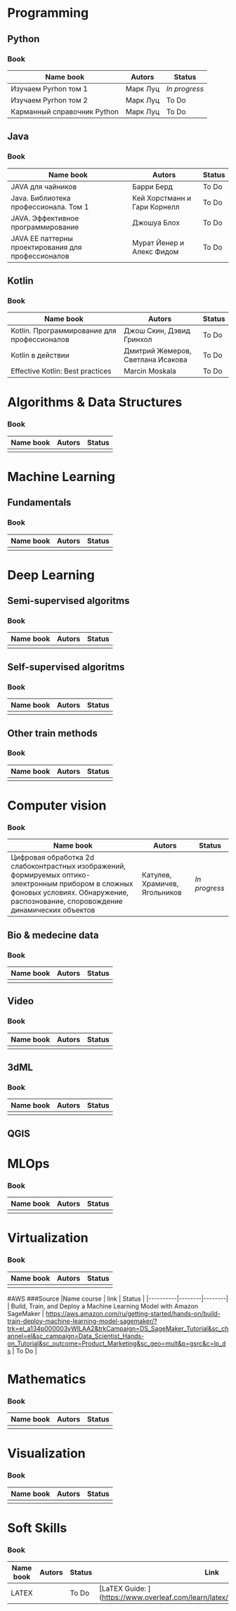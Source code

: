 # Programming
## Python
### Book
|Name book | Autors | Status |
|----------|--------|--------|
|Изучаем Pyrhon том 1 | Марк Луц | *In progress*|
|Изучаем Pyrhon том 2 | Марк Луц | To Do |
|Карманный справочник Python | Марк Луц | To Do |
## Java
### Book
|Name book | Autors | Status |
|----------|--------|--------|
| JAVA для чайников | Барри Берд  | To Do |
| Java. Библиотека профессионала. Том 1 | Кей Хорстманн и Гари Корнелл  | To Do |
| JAVA. Эффективное программирование | Джошуа Блох  | To Do |
| JAVA EE паттерны проектирования для профессионалов | Мурат Йенер и Алекс Фидом | To Do |
## Kotlin
### Book
|Name book | Autors | Status |
|----------|--------|--------|
| Kotlin. Программирование для профессионалов | Джош Скин, Дэвид Гринхол | To Do |
| Kotlin в действии | Дмитрий Жемеров, Светлана Исакова | To Do |
| Effective Kotlin: Best practices | Marcin Moskala  | To Do |
# Algorithms & Data Structures
### Book
|Name book | Autors | Status |
|----------|--------|--------|
| |  | |
# Machine Learning
## Fundamentals
### Book
|Name book | Autors | Status |
|----------|--------|--------|
| |  | |
# Deep Learning
## Semi-supervised algoritms
### Book
|Name book | Autors | Status |
|----------|--------|--------|
| |  | |
## Self-supervised algoritms
### Book
|Name book | Autors | Status |
|----------|--------|--------|
| |  | |
## Other train methods
### Book
|Name book | Autors | Status |
|----------|--------|--------|
| |  | |
# Computer vision
### Book
|Name book | Autors | Status |
|----------|--------|--------|
| Цифровая обработка 2d слабоконтрастных изображений, формируемых оптико-электронным прибором в сложных фоновых условиях. Обнаружение, распознование, споровождение динамических объектов | Катулев, Храмичев, Ягольников | *In progress* |
## Bio & medecine data
### Book
|Name book | Autors | Status |
|----------|--------|--------|
| |  | |
## Video
### Book
|Name book | Autors | Status |
|----------|--------|--------|
| |  | |
## 3dML
### Book
|Name book | Autors | Status |
|----------|--------|--------|
| |  | |
## QGIS
# MLOps
### Book
|Name book | Autors | Status |
|----------|--------|--------|
| |  | |
# Virtualization
### Book
|Name book | Autors | Status |
|----------|--------|--------|
| |  | |
#AWS
###Source
|Name course | link | Status |
|----------|--------|--------|
| Build, Train, and Deploy a Machine Learning Model with Amazon SageMaker | https://aws.amazon.com/ru/getting-started/hands-on/build-train-deploy-machine-learning-model-sagemaker/?trk=el_a134p000003yWILAA2&trkCampaign=DS_SageMaker_Tutorial&sc_channel=el&sc_campaign=Data_Scientist_Hands-on_Tutorial&sc_outcome=Product_Marketing&sc_geo=mult&p=gsrc&c=lp_ds | To Do |
# Mathematics
### Book
|Name book | Autors | Status |
|----------|--------|--------|
| |  | |
# Visualization
### Book
|Name book | Autors | Status |
|----------|--------|--------|
| |  | |
# Soft Skills
### Book
|Name book | Autors | Status | Link |
|----------|--------|--------|------|
| LATEX|  | To Do | [LaTEX Guide: ] (https://www.overleaf.com/learn/latex/Learn_LaTeX_in_30_minutes) |
